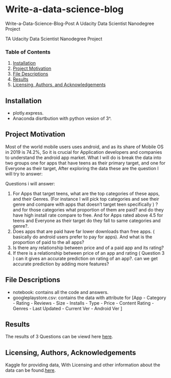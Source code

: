 # Write-a-data-science-blog
Write-a-Data-Science-Blog-Post
A Udacity Data Scientist Nanodegree Project

TA Udacity Data Scientist Nanodegree Project

### Table of Contents

1. [Installation](#installation)
2. [Project Motivation](#motivation)
3. [File Descriptions](#files)
4. [Results](#results)
5. [Licensing, Authors, and Acknowledgements](#licensing)

## Installation <a name="installation"></a>

- plotly.express.
- Anaconda disrtbution with python vesion of 3^.

## Project Motivation<a name="motivation"></a>
Most of the world mobile users uses android, and as its share of Mobile OS in 2019 is 74.2%, So it is crucial for Application developers and companies to understand the android app market.
What I will do is break the data into two groups one for apps that have teens as their primary target, and one for Everyone as their target, After exploring the data these are the question I will try to answer:

Questions  i will answer:
1. For Apps that target teens, what are the top categories of these apps, and their Genres. (For instance  I will pick top categories and see their genre and compare with apps that doesn’t target teen specifically ) ? and for those categories what proportion of them are paid? and do they have high install rate compare to free. And for Apps rated above 4.5 for teens and Everyone as their target do they fall to same categories and genre?.
2. Does apps that are paid have far lower downloads than free apps. ( basically do android users prefer to pay for apps). And what is the proportion of paid to the all apps?
3. Is there any relationship between price and  of a paid app and its rating?
4. If there is a relationship between price of an app and rating ( Question 3 ) can it gives an accurate prediction on rating of an app?. can we get accurate prediction by adding more features? 

## File Descriptions <a name="files"></a>

- notebook: contains all the code and answers.
- googleplaystore.csv: contains the data with attribute for [App - Category	 - Rating - 	Reviews -	Size - Installs -	Type - Price - Content Rating	 - Genres	 - Last Updated -	Current Ver -	Android Ver ] 

## Results<a name="results"></a>

The results of 3 Questions can be viewd here [here]().

## Licensing, Authors, Acknowledgements<a name="licensing"></a>

Kaggle for providing data, With Licensing and other information about the data can be found.[here](https://www.kaggle.com/lava18/google-play-store-apps).
